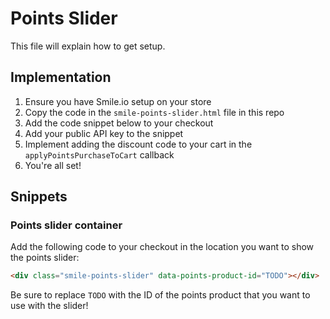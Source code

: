 # Points Slider

This file will explain how to get setup.

## Implementation

1. Ensure you have Smile.io setup on your store
1. Copy the code in the `smile-points-slider.html` file in this repo
1. Add the code snippet below to your checkout
1. Add your public API key to the snippet
1. Implement adding the discount code to your cart in the `applyPointsPurchaseToCart` callback
1. You're all set!

## Snippets

### Points slider container

Add the following code to your checkout in the location you want to show the points slider:
```html
<div class="smile-points-slider" data-points-product-id="TODO"></div>
```

Be sure to replace `TODO` with the ID of the points product that you want to use with the slider!
